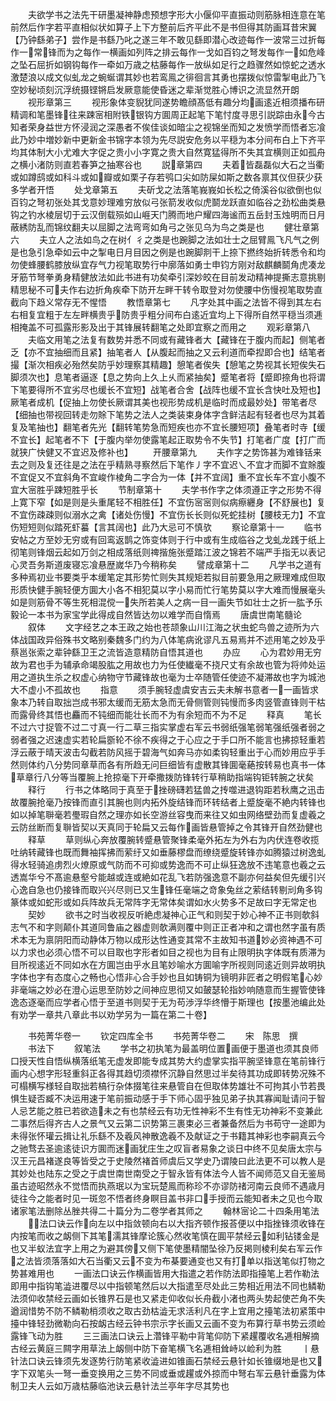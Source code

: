 <!-- { "loadSidebar": true } -->
　　夫欲学书之法先干研墨凝神静虑预想字形大小偃仰平直振动则筋脉相连意在笔前然后作字若平直相似状如算子上下方整前后齐平此不是书但得其防画耳昔宋翼【乃钟繇弟子】尝作是书繇乃叱之遂三年不敢见繇即潜心改迹每作一波常三过折每作一常锋而为之每作一横画如列阵之排云每作一戈如百钧之弩发每作一如危峰之坠石屈折如钢钩每作一牵如万歳之枯藤每作一放纵如足行之趋骤然如惊蛇之透水激楚浪以成文似虬龙之蜿蜒谓其妙也若鸾鳯之徘徊言其勇也摆拨似惊雷掣电此乃飞空妙秘顷刻沉浮统摄铿锵启发厥意能使昏迷之辈渐觉胜心博识之流显然开朗
　　视形章第三
　　视形象体变貎犹同遂势瞻顔髙低有趣分均画逺近相须播布研精调和笔墨锋往来踈宻相附铁银钩方圎周正起笔下笔忖度寻思引説踪由永今古知者荣身益世方怀浸润之深愚者不俟佳谈如暗尘之视锦坐而知之发愤学而悟者忘飡此乃妙中増妙新中更新金书锦字本领为先尽説安危务以平穏为本分间布白上下齐平均其体制大小尤难大字促之贵小小字寛之贵大自然寛猛得所不失其宜横则正如孤舟之横小渚防则直若春笋之抽寒谷也
　　説章第四
　　夫着皆磊磊似大石之当衢或如蹲鸱或如科斗或如瓣或如栗子存若鸮口尖如防屎如斯之数各禀其仪但获少获多学者开悟
　　处戈章第五
　　夫斫戈之法落笔峩峩如长松之倚溪谷似欲倒也似百钧之弩初张处其戈意妙理难穷放似弓张箭发收似虎鬬龙跃直如临谷之劲松曲类悬钩之钓水棱层切于云汉倒载殒如山崕天门腾而地户耀四海谧而五岳封玉烛明而日月蔽綉防乱而锦纹翻夫以屈脚之法弯弯如角弓之张见乌为鸟之类是也
　　健壮章第六
　　夫立人之法如鸟之在树亻彳之类是也踠脚之法如壮士之屈臂鳯飞凡气之例是也急引急牵如云中之掣电日月目因之例是也踠脚剕干上捺下撚终始折转悉令和均勿使蜂腰鹤膝放纵宜存气力视笔取势行中廓落如勇士申钧方刚对敌麒麟鬬角虎凑龙牙筋节弩拳勇身精健放法如此书进有功矣牵引深妙皎在目前发动精神提撕志意挑剔精思秘不可夫作右边折角疾牵下防开左畔干转令取登对勿使腰中伤慢视笔取势直截向下趋义常存无不惺悟
　　教悟章第七
　　凡字处其中画之法皆不得到其左右右相复宜粗于左左畔横贵乎防贵乎粗分间布白逺近宜均上下得所自然平穏当须逓相掩盖不可孤露形影及出于其锋展转翻笔之处即宜察之而用之
　　观彩章第八
　　夫临文用笔之法复有数势并悉不同或有藏锋者大【藏锋在于腹内而起】侧笔者乏【亦不宜抽细而且紧】抽笔者人【从腹起而抽之又云利道而牵揑即合也】结笔者撮【渐次相疾必殆然矣防乎妙理察其精趣】憩笔者俟失【憩笔之势视其长短俟失石脚须次也】息笔者逼逐【息之势向上久上乆而紧抽矣】蹙笔者将【蹙即捺角也将谓下笔要得所不宜劣尽也缓长不宜短】战笔者合舍【战阵也缓不宜长含快吐及短也】厥笔者成机【促抽上勿使长厥谓其美也视形势成机是临时而成最妙处】带笔者尽【细抽也带视回转走勿賖下笔势之法人之类装束身体字含鲜洁起有轻者也尽为其着复及笔抽也】翻笔者先光【翻转笔势急而短疾也亦不宜长腰短项】叠笔者时寺【缓不宜长】起笔者不下【于腹内举勿使露笔起正取势令不失节】打笔者广度【打广而就狭广快健又不宜迟及修补也】
　　开腰章第九
　　夫作字之势饰甚为难锋铦来去之则及复还往是之法在乎精熟寻察然后下笔作丿字不宜迟乀不宜才而脚不宜賖腹不宜促又不宜斜角不宜峻作棱角二字合为一体【并不宜阔】重不宜长车不宜小腹不宜大宻胜乎踈短胜乎长
　　节制章第十
　　夫学书作字之体须遵正字之形势不得上寛下窄【如是则是头重尾轻不相胜任】不宜伤宻宻则似病瘵纒身【不舒展也】复不宜伤疎疎则似溺水之禽【诸处伤慢】不宜伤长长则似死蛇挂树【腰枝无力】不宜伤短短则似踏死虾蟇【言其阔也】此乃大忌可不慎欤
　　察论章第十一
　　临书安帖之方至妙无穷或有回鸾返鹊之饰变体则于行中或有生成临谷之戈虬龙践于纸上彻笔则锋烟云起如万剑之相成落纸则禆揩施张蹙踏江波之锦若不端严手指无以表记心灵吾务斯道废寝忘飡悬歴嵗华乃今稍称矣
　　譬成章第十二
　　凡学书之道有多种焉初业书要类乎本缓笔定其形势忙则失其规矩若拟目前要急用之厥理难成但取形质快健手腕轻便方圎大小各不相犯莫以字小易而忙行笔势莫以字大难而慢展毫头如是则筋骨不等生死相混傥一失所若美人之病一目一画失节如壮士之折一肱予乐毅论一本书为家宝学此得成自然皆达勿以难学而自惰焉
　　唐虞世南笔髓论
　　叙体
　　文字经艺之本王政之始也苍颉象山川江海之状虫蛇鸟兽之迹所为六体战国政异俗殊书文略别秦魏多门约为八体笔病讹谬凡五易焉并不述用笔之妙及乎蔡邕张索之辈钟繇卫王之流皆造意精防自悟其道也
　　办应
　　心为君妙用无穷故为君也手为辅承命竭股肱之用故也力为任使纎毫不挠尺丈有余故也管为将帅处运用之道执生杀之权虚心纳物守节藏锋故也毫为士卒随管任使迹不凝滞故也字为城池大不虚小不孤故也
　　指意
　　须手腕轻虚虞安吉云夫未解书意者一一画皆求象本乃转自取拙岂成书邪太缓而无筋太急而无骨侧管则钝慢而多肉竖管直锋则干枯而露骨终其悟也麤而不钝细而能壮长而不为有余短而不为不足
　　释真
　　笔长不过六寸捉管不过二寸真一行二草三指实掌虚右军云书弱纸强笔弱笔强纸强者弱之弱者强之迟速虚实若轮扁斵轮不徐不疾得之于心应之于手口所不能言也拂掠轻重若浮云蔽于晴天波击勾截若防风摇于碧海气如奔马亦如柔钩轻重出于心而妙用应乎手然则体约八分势同章草而各有所趋无问巨细皆有虚散其锋圎毫蕝按转易也真书一体草章行八分等当覆腕上抢掠毫下开牵撒拨防锋转行草稍助指端钩钜转腕之状矣
　　释行
　　行书之体略同于真至于挫磅礴若猛兽之抟噬进退钩距若秋鹰之迅击故覆腕抢毫乃按锋而直引其腕也则内拓外旋结锋而环转结者上蹙旋毫不絶内转锋也如以掉笔聨毫若璺瑕自然之理亦如长空游丝容曳而来往又如虫网络壁劲而复虚羲之云防丝断而复聨皆契以天真同于轮扁又云每作画皆悬管掉之令其锋开自然劲健也
　　释草
　　草则纵心奔放覆腕转蹙悬管聚锋柔毫外拓左为外右为内伏连卷收揽吐纳转藏锋也既而舞袖挥拂而萦纡又如垂藤樛盘而缭绕蹙旋转锋亦如腾猿过树逸虬得水轻骑追虏烈火燎原或气防而不可抑或势逸而不可止纵狂逸放不违笔意也羲之云透嵩华兮不髙逾悬壑兮能越或连或絶如花乱飞若防强逸意不副亦何益矣但先缓引兴心逸自急也仍接锋而取兴兴尽则已又生锋任毫端之竒象兔丝之萦结转剔刓角多钩篆体或如蛇形或如兵阵故兵无常阵字无常体矣谓如水火势多不足故曰字无常定也
　　契妙
　　欲书之时当收视反听絶虑凝神心正气和则契于妙心神不正书则欹斜志气不和字则颠仆其道同鲁庙之器虚则欹满则覆中则正正者冲和之谓也然字虽有质术本无为禀阴阳而动静体万物以成形达性通变其常不主故知书道妙必资神遇不可以力求也必须心悟不可以目取也字形者如目之视也为目有止限明执字体既有质滞为目所视逺近不同如水在方圎岂由乎水且笔妙喻水方圎喻字所视则同逺近则异故明执字体也字有态度心之畅也心悟非心合手妙也且如铸铜为镜明非匠者之明假笔心妙非毫端之妙必在澄心运思至防妙之间神应思彻又如皷瑟轮指妙响随意而生握管使锋逸态逐毫而应学者心悟于至道书则契于无为苟渉浮华终懵于斯理也【按墨池编此处有劝学一章共八章此书以劝学另为一篇在第二十卷】













　　书苑菁华卷一
　　钦定四库全书
　　书苑菁华卷二
　　宋　陈思　撰
　　书法下
　　叙笔法
　　学书之初执笔为最盖明位置画便于墨道也须其良师口授天性自悟纵横落纸笔无虚发即能专成其势大约虚掌实指平腕坚锋意在笔前锋行画内心想字形轻重斜正各得其趋切须襟怀沉静自然思过半矣待其功成即转势况殊不可榻横写様轻自取拙若槁行杂体掇笔往来悬管自在但取体势雄壮不可拘其小节若畏惧生疑否臧不决运用速于笔前振动感于手下师心固乎独见弟子执其寡闻耻请问于智人忌艺能之胜已若欲造未之有也禁经云有功无性神彩不生有性无功神彩不变兼此二事然后得齐古人之景气又云第二识势第三裹束必三者兼备然后为书苟守一途即为未得张怀瓘云揖让礼乐繇不及羲风神散逸羲不及献证之于书籍其神彩也李嗣真云今之驰骛去圣逾逺徒识方圎而迷画犹庄生之叹盲者易象之谈日中终不见矣唐太宗与汉王元昌褚遂良等皆受之于史陵然褚首师虞后又学史乃谓陵曰此法更不可以教人是其妙处也陆东之受之于虞世南世南受之于智永皆有体法今人皆不闻师范又自无鉴局虽古迹昭然永不觉悟而执燕珉以为宝玩楚鳯而称珍不亦谬防禇河南云良师不遇歳月徒往今之能者时见一斑忽不悟者终身瞑目盖书非口手授而云能知者未之见也今取诸家笔法删除丛脞共得二十篇分为二卷学者其师之
　　翰林宻论二十四条用笔法
　　法口诀云作向左以中指敛顿向右以大指齐顿作报荅便以中指挫锋须收锋在内按笔而收之衂侧下其笔濡其锋摩论簇心然收笔慎在圎平禁经云如利钻镂金是也又半蚁法宜字上用之为避其傍又侧下笔使墨精闇坠徐乃反掲则棱利矣右军云作之法皆须落落如大石当衢又云不变为布棊要通变也又有打单以指送笔似打物之势甚难用也
　　一画法口诀云作横画皆用大指遣之若作防法即指擡笔上若作勒法即用中指钩笔澁进覆尽以中指顿笔然后以大指遣至尽处此三势相近用法不同也鳞勒法须仰收禁经云画如长锥界石是也又紧走仰收似长舟截小渚也两头势起使芒角不失遒润惜势不防不鳞勒梢须收之取古劲枯澁无求活利凡在字上宜用之擡笔法初紧策中擡中锋轻劲微勒向石按衂古经云钟书宗示字长画又云画不变为布算行草书势云须崄露锋飞动为胜
　　三三画法口诀云上濳锋平勒中背笔仰防下紧趯覆收名逓相解摘古经云黄庭三闗字用草法上衂侧中防下奋笔横飞名逓相耸峙以崄利为胜
　　丨悬针法口诀云锋须先发逐势行防笔紧收澁进如锥画石禁经云悬针如长锥缀地是也又字下双笔头一弩一垂变换用之三势不同或垂或趯或外掠而中弩右军云悬针垂露为体制卫夫人云如万歳枯藤临池诀云悬针法兰亭年字尽其势也
